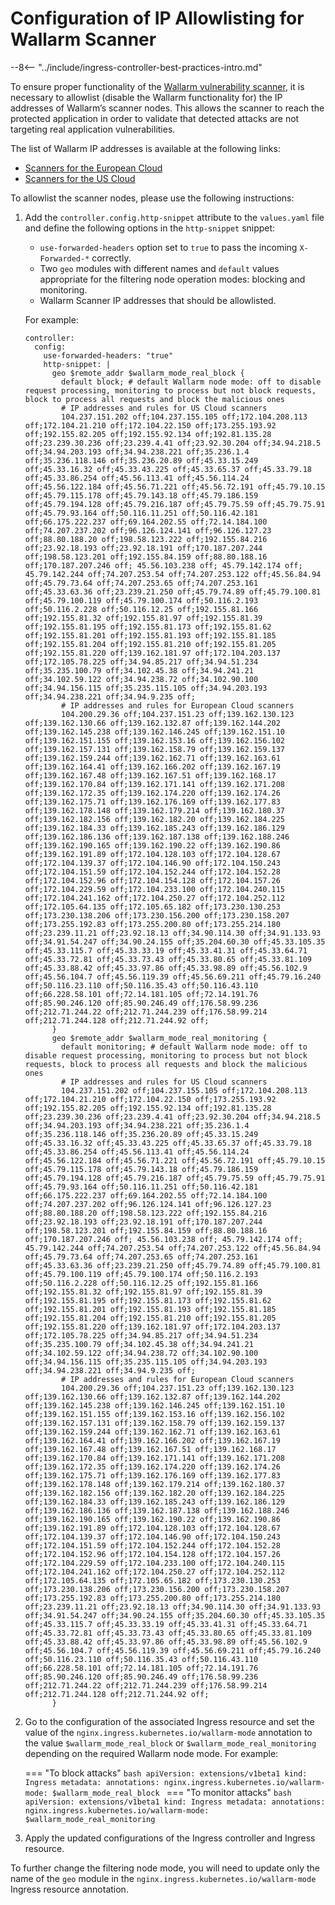# Configuration of IP Allowlisting for Wallarm Scanner

--8<-- "../include/ingress-controller-best-practices-intro.md"

To ensure proper functionality of the [Wallarm vulnerability scanner](../../../../user-guides/scanner.md), it is necessary to allowlist (disable the Wallarm functionality for) the IP addresses of Wallarm’s scanner nodes. This allows the scanner to reach the protected application in order to validate that detected attacks are not targeting real application vulnerabilities.

The list of Wallarm IP addresses is available at the following links:

* [Scanners for the European Cloud](../../../scanner-address-eu-cloud.md)
* [Scanners for the US Cloud](../../../scanner-address-us-cloud.md)

To allowlist the scanner nodes, please use the following instructions:

1. Add the `controller.config.http-snippet` attribute to the `values.yaml` file and define the following options in the `http-snippet` snippet:

    * `use-forwarded-headers` option set to `true` to pass the incoming `X-Forwarded-*` correctly.
    * Two `geo` modules with different names and `default` values appropriate for the filtering node operation modes: blocking and monitoring.
    * Wallarm Scanner IP addresses that should be allowlisted.

    For example:

    ```
    controller:
      config:
        use-forwarded-headers: "true"
        http-snippet: |
          geo $remote_addr $wallarm_mode_real_block {
            default block; # default Wallarm node mode: off to disable request processing, monitoring to process but not block requests, block to process all requests and block the malicious ones
            # IP addresses and rules for US Cloud scanners
            104.237.151.202 off;104.237.155.105 off;172.104.208.113 off;172.104.21.210 off;172.104.22.150 off;173.255.193.92 off;192.155.82.205 off;192.155.92.134 off;192.81.135.28 off;23.239.30.236 off;23.239.4.41 off;23.92.30.204 off;34.94.218.5 off;34.94.203.193 off;34.94.238.221 off;35.236.1.4 off;35.236.118.146 off;35.236.20.89 off;45.33.15.249 off;45.33.16.32 off;45.33.43.225 off;45.33.65.37 off;45.33.79.18 off;45.33.86.254 off;45.56.113.41 off;45.56.114.24 off;45.56.122.184 off;45.56.71.221 off;45.56.72.191 off;45.79.10.15 off;45.79.115.178 off;45.79.143.18 off;45.79.186.159 off;45.79.194.128 off;45.79.216.187 off;45.79.75.59 off;45.79.75.91 off;45.79.93.164 off;50.116.11.251 off;50.116.42.181 off;66.175.222.237 off;69.164.202.55 off;72.14.184.100 off;74.207.237.202 off;96.126.124.141 off;96.126.127.23 off;88.80.188.20 off;198.58.123.222 off;192.155.84.216 off;23.92.18.193 off;23.92.18.191 off;170.187.207.244 off;198.58.123.201 off;192.155.84.159 off;88.80.188.16 off;170.187.207.246 off; 45.56.103.238 off; 45.79.142.174 off; 45.79.142.244 off;74.207.253.54 off;74.207.253.122 off;45.56.84.94 off;45.79.73.64 off;74.207.253.65 off;74.207.253.161 off;45.33.63.36 off;23.239.21.250 off;45.79.74.89 off;45.79.100.81 off;45.79.100.119 off;45.79.100.174 off;50.116.2.193 off;50.116.2.228 off;50.116.12.25 off;192.155.81.166 off;192.155.81.32 off;192.155.81.97 off;192.155.81.39 off;192.155.81.195 off;192.155.81.173 off;192.155.81.62 off;192.155.81.201 off;192.155.81.193 off;192.155.81.185 off;192.155.81.204 off;192.155.81.210 off;192.155.81.205 off;192.155.81.220 off;139.162.181.97 off;172.104.203.137 off;172.105.78.225 off;34.94.85.217 off;34.94.51.234 off;35.235.100.79 off;34.102.45.38 off;34.94.241.21 off;34.102.59.122 off;34.94.238.72 off;34.102.90.100 off;34.94.156.115 off;35.235.115.105 off;34.94.203.193 off;34.94.238.221 off;34.94.9.235 off;
            # IP addresses and rules for European Cloud scanners
            104.200.29.36 off;104.237.151.23 off;139.162.130.123 off;139.162.130.66 off;139.162.132.87 off;139.162.144.202 off;139.162.145.238 off;139.162.146.245 off;139.162.151.10 off;139.162.151.155 off;139.162.153.16 off;139.162.156.102 off;139.162.157.131 off;139.162.158.79 off;139.162.159.137 off;139.162.159.244 off;139.162.162.71 off;139.162.163.61 off;139.162.164.41 off;139.162.166.202 off;139.162.167.19 off;139.162.167.48 off;139.162.167.51 off;139.162.168.17 off;139.162.170.84 off;139.162.171.141 off;139.162.171.208 off;139.162.172.35 off;139.162.174.220 off;139.162.174.26 off;139.162.175.71 off;139.162.176.169 off;139.162.177.83 off;139.162.178.148 off;139.162.179.214 off;139.162.180.37 off;139.162.182.156 off;139.162.182.20 off;139.162.184.225 off;139.162.184.33 off;139.162.185.243 off;139.162.186.129 off;139.162.186.136 off;139.162.187.138 off;139.162.188.246 off;139.162.190.165 off;139.162.190.22 off;139.162.190.86 off;139.162.191.89 off;172.104.128.103 off;172.104.128.67 off;172.104.139.37 off;172.104.146.90 off;172.104.150.243 off;172.104.151.59 off;172.104.152.244 off;172.104.152.28 off;172.104.152.96 off;172.104.154.128 off;172.104.157.26 off;172.104.229.59 off;172.104.233.100 off;172.104.240.115 off;172.104.241.162 off;172.104.250.27 off;172.104.252.112 off;172.105.64.135 off;172.105.65.182 off;173.230.130.253 off;173.230.138.206 off;173.230.156.200 off;173.230.158.207 off;173.255.192.83 off;173.255.200.80 off;173.255.214.180 off;23.239.11.21 off;23.92.18.13 off;34.90.114.30 off;34.91.133.93 off;34.91.54.247 off;34.90.24.155 off;35.204.60.30 off;45.33.105.35 off;45.33.115.7 off;45.33.33.19 off;45.33.41.31 off;45.33.64.71 off;45.33.72.81 off;45.33.73.43 off;45.33.80.65 off;45.33.81.109 off;45.33.88.42 off;45.33.97.86 off;45.33.98.89 off;45.56.102.9 off;45.56.104.7 off;45.56.119.39 off;45.56.69.211 off;45.79.16.240 off;50.116.23.110 off;50.116.35.43 off;50.116.43.110 off;66.228.58.101 off;72.14.181.105 off;72.14.191.76 off;85.90.246.120 off;85.90.246.49 off;176.58.99.236 off;212.71.244.22 off;212.71.244.239 off;176.58.99.214 off;212.71.244.128 off;212.71.244.92 off;
          }
          geo $remote_addr $wallarm_mode_real_monitoring {
            default monitoring; # default Wallarm node mode: off to disable request processing, monitoring to process but not block requests, block to process all requests and block the malicious ones
            # IP addresses and rules for US Cloud scanners
            104.237.151.202 off;104.237.155.105 off;172.104.208.113 off;172.104.21.210 off;172.104.22.150 off;173.255.193.92 off;192.155.82.205 off;192.155.92.134 off;192.81.135.28 off;23.239.30.236 off;23.239.4.41 off;23.92.30.204 off;34.94.218.5 off;34.94.203.193 off;34.94.238.221 off;35.236.1.4 off;35.236.118.146 off;35.236.20.89 off;45.33.15.249 off;45.33.16.32 off;45.33.43.225 off;45.33.65.37 off;45.33.79.18 off;45.33.86.254 off;45.56.113.41 off;45.56.114.24 off;45.56.122.184 off;45.56.71.221 off;45.56.72.191 off;45.79.10.15 off;45.79.115.178 off;45.79.143.18 off;45.79.186.159 off;45.79.194.128 off;45.79.216.187 off;45.79.75.59 off;45.79.75.91 off;45.79.93.164 off;50.116.11.251 off;50.116.42.181 off;66.175.222.237 off;69.164.202.55 off;72.14.184.100 off;74.207.237.202 off;96.126.124.141 off;96.126.127.23 off;88.80.188.20 off;198.58.123.222 off;192.155.84.216 off;23.92.18.193 off;23.92.18.191 off;170.187.207.244 off;198.58.123.201 off;192.155.84.159 off;88.80.188.16 off;170.187.207.246 off; 45.56.103.238 off; 45.79.142.174 off; 45.79.142.244 off;74.207.253.54 off;74.207.253.122 off;45.56.84.94 off;45.79.73.64 off;74.207.253.65 off;74.207.253.161 off;45.33.63.36 off;23.239.21.250 off;45.79.74.89 off;45.79.100.81 off;45.79.100.119 off;45.79.100.174 off;50.116.2.193 off;50.116.2.228 off;50.116.12.25 off;192.155.81.166 off;192.155.81.32 off;192.155.81.97 off;192.155.81.39 off;192.155.81.195 off;192.155.81.173 off;192.155.81.62 off;192.155.81.201 off;192.155.81.193 off;192.155.81.185 off;192.155.81.204 off;192.155.81.210 off;192.155.81.205 off;192.155.81.220 off;139.162.181.97 off;172.104.203.137 off;172.105.78.225 off;34.94.85.217 off;34.94.51.234 off;35.235.100.79 off;34.102.45.38 off;34.94.241.21 off;34.102.59.122 off;34.94.238.72 off;34.102.90.100 off;34.94.156.115 off;35.235.115.105 off;34.94.203.193 off;34.94.238.221 off;34.94.9.235 off;
            # IP addresses and rules for European Cloud scanners
            104.200.29.36 off;104.237.151.23 off;139.162.130.123 off;139.162.130.66 off;139.162.132.87 off;139.162.144.202 off;139.162.145.238 off;139.162.146.245 off;139.162.151.10 off;139.162.151.155 off;139.162.153.16 off;139.162.156.102 off;139.162.157.131 off;139.162.158.79 off;139.162.159.137 off;139.162.159.244 off;139.162.162.71 off;139.162.163.61 off;139.162.164.41 off;139.162.166.202 off;139.162.167.19 off;139.162.167.48 off;139.162.167.51 off;139.162.168.17 off;139.162.170.84 off;139.162.171.141 off;139.162.171.208 off;139.162.172.35 off;139.162.174.220 off;139.162.174.26 off;139.162.175.71 off;139.162.176.169 off;139.162.177.83 off;139.162.178.148 off;139.162.179.214 off;139.162.180.37 off;139.162.182.156 off;139.162.182.20 off;139.162.184.225 off;139.162.184.33 off;139.162.185.243 off;139.162.186.129 off;139.162.186.136 off;139.162.187.138 off;139.162.188.246 off;139.162.190.165 off;139.162.190.22 off;139.162.190.86 off;139.162.191.89 off;172.104.128.103 off;172.104.128.67 off;172.104.139.37 off;172.104.146.90 off;172.104.150.243 off;172.104.151.59 off;172.104.152.244 off;172.104.152.28 off;172.104.152.96 off;172.104.154.128 off;172.104.157.26 off;172.104.229.59 off;172.104.233.100 off;172.104.240.115 off;172.104.241.162 off;172.104.250.27 off;172.104.252.112 off;172.105.64.135 off;172.105.65.182 off;173.230.130.253 off;173.230.138.206 off;173.230.156.200 off;173.230.158.207 off;173.255.192.83 off;173.255.200.80 off;173.255.214.180 off;23.239.11.21 off;23.92.18.13 off;34.90.114.30 off;34.91.133.93 off;34.91.54.247 off;34.90.24.155 off;35.204.60.30 off;45.33.105.35 off;45.33.115.7 off;45.33.33.19 off;45.33.41.31 off;45.33.64.71 off;45.33.72.81 off;45.33.73.43 off;45.33.80.65 off;45.33.81.109 off;45.33.88.42 off;45.33.97.86 off;45.33.98.89 off;45.56.102.9 off;45.56.104.7 off;45.56.119.39 off;45.56.69.211 off;45.79.16.240 off;50.116.23.110 off;50.116.35.43 off;50.116.43.110 off;66.228.58.101 off;72.14.181.105 off;72.14.191.76 off;85.90.246.120 off;85.90.246.49 off;176.58.99.236 off;212.71.244.22 off;212.71.244.239 off;176.58.99.214 off;212.71.244.128 off;212.71.244.92 off;
          }
    ```
2. Go to the configuration of the associated Ingress resource and set the value of the `nginx.ingress.kubernetes.io/wallarm-mode` annotation to the value `$wallarm_mode_real_block` or `$wallarm_mode_real_monitoring` depending on the required Wallarm node mode. For example:

    === "To block attacks"
        ```bash
        apiVersion: extensions/v1beta1
          kind: Ingress
          metadata:
          annotations:
            nginx.ingress.kubernetes.io/wallarm-mode: $wallarm_mode_real_block
        ```
    === "To monitor attacks"
        ```bash
        apiVersion: extensions/v1beta1
          kind: Ingress
          metadata:
          annotations:
            nginx.ingress.kubernetes.io/wallarm-mode: $wallarm_mode_real_monitoring
        ```
3. Apply the updated configurations of the Ingress controller and Ingress resource.

To further change the filtering node mode, you will need to update only the name of the `geo` module in the `nginx.ingress.kubernetes.io/wallarm-mode` Ingress resource annotation.
